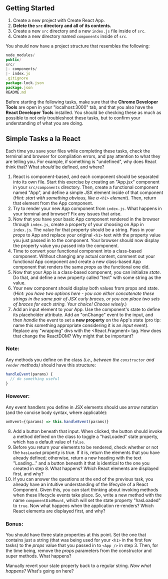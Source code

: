 ## Getting Started

1. Create a new project with Create React App.
2. **Delete the `src` directory and all of its contents.**
3. Create a new `src` directory and a new `index.js` file inside of `src`.
4. Create a new directory named `components` inside of `src`.

You should now have a project structure that resembles the following:

```javascript
node_modules/
public/
src/
|- components/
|- index.js
.gitignore
package-lock.json
package.json
README.md
```
Before starting the following tasks, make sure that the **Chrome Developer Tools** are open in your "localhost:3000" tab, and that you also have the **React Developer Tools** installed. You should be checking these as much as possible to not only troubleshoot these tasks, but to confirm your understanding of what you are doing.

## Simple Tasks a la React

Each time you save your files while completing these tasks, check the terminal and browser for compilation errors, and pay attention to what they are telling you. For example, if something is "undefined", why does React think that? What *should* be defined, and where?

1. React is component-based, and each component should be separated into its own file. Start this exercise by creating an "App.jsx" component in your `src/components` directory. Then, create a functional component named "App", and define a simple JSX element inside of that component (*Hint: start with something obvious, like a `<h1>` element*). Then, return that element from the App component.
2. Try to render your new App component from `index.js`. What happens in your terminal and browser? Fix any issues that arise.
3. Now that you have your basic App component rendered in the browser through `index.js`, create a property of your choosing on App in `index.js`. The value for that property should be a string. Pass in your *props* to App and replace your original `<h1>` text with the property value you just passed in to the component. Your browser should now display the property value you passed into the component.
4. Time to convert your functional component into a class-based component. Without changing any actual content, comment out your functional App component and create a new class-based App component that renders the same *props* as the functional one did.
5. Now that your App is a class-based component, you can initialize *state*. Do that, and define a new property called "text" with some string as the value.
6. Your new component should display both values from props and state. (*Hint: you have two options here - you can either concatenate these strings in the same pair of JSX curly braces, or you can place two sets of braces for each string. Your choice! Choose wisely.*)
7. Add an input element to your App. Use the component's state to define its placeholder attribute. Add an "onChange" event to the input, and then *handle* the event to set a **new property** on the App's state (pro tip: name this something appropriate considering it is an *input* event). Replace any "wrapping" divs with the \<React.Fragment\> tag. How does that change the ReactDOM? Why might that be important?

### Note: 

Any methods you define on the class *(i.e., between the `constructor` and `render` methods)* should have this structure:

```javascript
handleEvent(params) {
  // do something useful
}
```

### However: 

Any event handlers you define in JSX elements should use arrow notation (and the concise body syntax, where applicable):

```javascript
onEvent={(params) => this.handleEvent(params)}
```

8. Add a button beneath that input. When clicked, the button should invoke a method defined on the class to toggle a "hasLoaded" state property, which has a default value of `false`.
9. Before you return your elements to be rendered, check whether or not the `hasLoaded` property is true. If it is, return the elements that you have already defined; otherwise, return a new heading with the text "Loading..." and a button beneath it that is identical to the one you created in step 8\. What happens? Which React elements are displayed first, and why?
10. If you can answer the questions at the end of the previous task, you already have an intuitive understanding of the lifecycle of a React Component. Given this, you can start thinking about invoking methods when these lifecycle events take place. So, write a new method with the name `componentDidMount`, which will set the state property "hasLoaded" to `true`. Now what happens when the application re-renders? Which React elements are displayed first, and why?

### Bonus:

You should have three state properties at this point. Set the one that contains just a string (that was being used for your `<h1>` in the first few tasks) to the *props* value that you passed in to `<App />` in step 3\. Then, for the time being, remove the *props* parameters from the constructor and super methods. What happens?

Manually revert your state property back to a regular string. *Now what happens?* What's going on here?